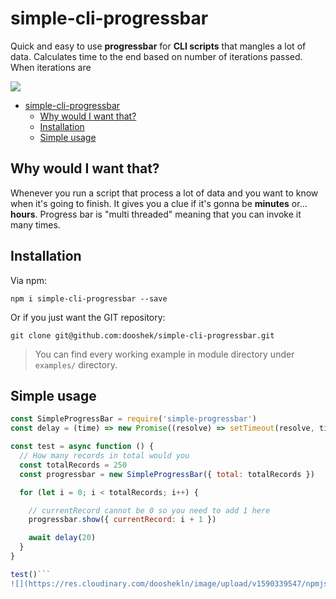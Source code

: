 # simple-cli-progressbar

Quick and easy to use **progressbar** for **CLI scripts** that mangles a lot of data. Calculates time to the end based on number of iterations passed. When iterations are  

![](https://res.cloudinary.com/dooshekln/image/upload/v1590339547/npmjs/simple-cli-progressbar/example1_brfi8a.gif)

- [simple-cli-progressbar](#simple-cli-progressbar)
  - [Why would I want that?](#why-would-i-want-that)
  - [Installation](#installation)
  - [Simple usage](#simple-usage)

## Why would I want that?
Whenever you run a script that process a lot of data and you want to know when it's going to finish. It gives you a clue if it's gonna be **minutes** or... **hours**. Progress bar is "multi threaded" meaning that you can invoke it many times.

## Installation

Via npm:

```
npm i simple-cli-progressbar --save
```

Or if you just want the GIT repository:

```
git clone git@github.com:dooshek/simple-cli-progressbar.git
```

> You can find every working example in module directory under `examples/` directory.

## Simple usage
```javascript
const SimpleProgressBar = require('simple-progressbar')
const delay = (time) => new Promise((resolve) => setTimeout(resolve, time))

const test = async function () {
  // How many records in total would you 
  const totalRecords = 250
  const progressbar = new SimpleProgressBar({ total: totalRecords })

  for (let i = 0; i < totalRecords; i++) {

    // currentRecord cannot be 0 so you need to add 1 here
    progressbar.show({ currentRecord: i + 1 })

    await delay(20)
  }
}

test()```
![](https://res.cloudinary.com/dooshekln/image/upload/v1590339547/npmjs/simple-cli-progressbar/example1_brfi8a.gif)
